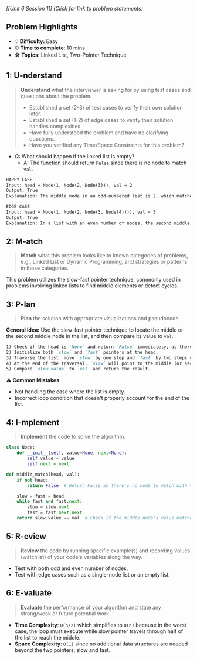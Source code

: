 *[[Unit 6 Session 1]] (Click for link to problem statements)*

## Problem Highlights

* 💡 **Difficulty:** Easy
* ⏰ **Time to complete**: 10 mins
* 🛠️ **Topics**: Linked List, Two-Pointer Technique
    
## 1: U-nderstand
 
> **Understand** what the interviewer is asking for by using test cases and questions about the problem.
> - Established a set (2-3) of test cases to verify their own solution later.
> - Established a set (1-2) of edge cases to verify their solution handles complexities.
> - Have fully understood the problem and have no clarifying questions.
> - Have you verified any Time/Space Constraints for this problem?

- Q: What should happen if the linked list is empty?
    - A: The function should return `False` since there is no node to match `val`.

```markdown
HAPPY CASE
Input: head = Node(1, Node(2, Node(3))), val = 2
Output: True
Explanation: The middle node in an odd-numbered list is 2, which matches `val`.

EDGE CASE
Input: head = Node(1, Node(2, Node(3, Node(4)))), val = 3
Output: True
Explanation: In a list with an even number of nodes, the second middle node is 3, which matches `val`.
```

## 2: M-atch

> **Match** what this problem looks like to known categories of problems, e.g., Linked List or Dynamic Programming, and strategies or patterns in those categories.

This problem utilizes the slow-fast pointer technique, commonly used in problems involving linked lists to find middle elements or detect cycles.

## 3: P-lan

> **Plan** the solution with appropriate visualizations and pseudocode.

**General Idea:** Use the slow-fast pointer technique to locate the middle or the second middle node in the list, and then compare its value to `val`.

```markdown
1) Check if the head is `None` and return `False` immediately, as there's no node to check against `val`.
2) Initialize both `slow` and `fast` pointers at the head.
3) Traverse the list: move `slow` by one step and `fast` by two steps until `fast` reaches the end or the last node.
4) At the end of the traversal, `slow` will point to the middle (or second middle) node.
5) Compare `slow.value` to `val` and return the result.
```

**⚠️ Common Mistakes**

- Not handling the case where the list is empty.
- Incorrect loop condition that doesn't properly account for the end of the list.

## 4: I-mplement

> **Implement** the code to solve the algorithm.

```python
class Node:
    def __init__(self, value=None, next=None):
        self.value = value
        self.next = next

def middle_match(head, val):
    if not head:
        return False  # Return False as there's no node to match with val

    slow = fast = head
    while fast and fast.next:
        slow = slow.next
        fast = fast.next.next
    return slow.value == val  # Check if the middle node's value matches val
```

## 5: R-eview

> **Review** the code by running specific example(s) and recording values (watchlist) of your code's variables along the way.

- Test with both odd and even number of nodes.
- Test with edge cases such as a single-node list or an empty list.

## 6: E-valuate

> **Evaluate** the performance of your algorithm and state any strong/weak or future potential work.

* **Time Complexity**: `O(n/2)` which simplifies to `O(n)` because in the worst case, the loop must execute while slow pointer travels through half of the list to reach the middle.
* **Space Complexity**: `O(1)` since no additional data structures are needed beyond the two pointers, slow and fast.

